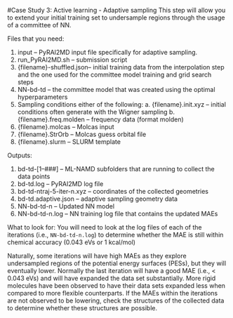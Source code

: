 #Case Study 3: Active learning - Adaptive sampling
This step will allow you to extend your initial training set to undersample regions through the usage of a committee of NN. 

Files that you need: 
1. input – PyRAI2MD input file specifically for adaptive sampling. 
2. run_PyRAI2MD.sh – submission script
3. {filename}-shuffled.json– initial training data from the interpolation step and the one used for the committee model training and grid search steps
4. NN-bd-td – the committee model that was created using the optimal hyperparameters
5. Sampling conditions either of the following:
  a. {filename}.init.xyz – initial conditions often generate with the Wigner sampling
  b. {filename}.freq.molden – frequency data (format molden)
6. 	{filename}.molcas – Molcas input
7. 	{filename}.StrOrb – Molcas guess orbital file
8. 	{filename}.slurm – SLURM template


Outputs: 
1. bd-td-[1–###] – ML-NAMD subfolders that are running to collect the data points
2. bd-td.log – PyRAI2MD log file
3. bd-td-ntraj-5-iter-n.xyz – coordinates of the collected geometries
4. bd-td.adaptive.json – adaptive sampling geometry data
5. NN-bd-td-n – Updated NN model
6. NN-bd-td-n.log – NN training log file that contains the updated MAEs

What to look for: 
You will need to look at the log files of each of the iterations (i.e., `NN-bd-td-n.log`) to determine whether the MAE is still within chemical accuracy (0.043 eVs or 1 kcal/mol)

Naturally, some iterations will have high MAEs as they explore undersampled regions of the potential energy surfaces (PESs), but they will eventually lower. Normally the last iteration will have a good MAE (i.e., < 0.043 eVs) and will have expanded the data set substantially. More rigid molecules have been observed to have their data sets expanded less when compared to more flexible counterparts. If the MAEs within the iterations are not observed to be lowering, check the structures of the collected data to determine whether these structures are possible. 

